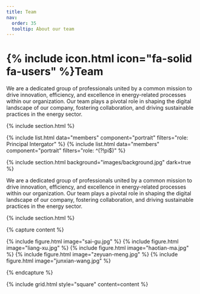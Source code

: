 ```yaml
---
title: Team
nav:
  order: 35
  tooltip: About our team
---
```


# {% include icon.html icon="fa-solid fa-users" %}Team

We are a dedicated group of professionals united by a common mission to drive innovation, efficiency, and excellence in energy-related processes within our organization. 
Our team plays a pivotal role in shaping the digital landscape of our company, fostering collaboration, and driving sustainable practices in the energy sector.

{% include section.html %}

{% include list.html data="members" component="portrait" filters="role: Principal Intergator" %}
{% include list.html data="members" component="portrait" filters="role: ^(?!pi$)" %}

{% include section.html background="images/background.jpg" dark=true %}

We are a dedicated group of professionals united by a common mission to drive innovation, efficiency, and excellence in energy-related processes within our organization. 
Our team plays a pivotal role in shaping the digital landscape of our company, fostering collaboration, and driving sustainable practices in the energy sector.

{% include section.html %}

{% capture content %}

{% include figure.html image="sai-gu.jpg" %}
{% include figure.html image="liang-xu.jpg" %}
{% include figure.html image="haotian-ma.jpg" %}
{% include figure.html image="zeyuan-meng.jpg" %}
{% include figure.html image="junxian-wang.jpg" %}


{% endcapture %}

{% include grid.html style="square" content=content %}
